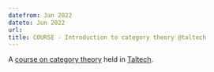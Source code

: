 ```yaml
---
datefrom: Jan 2022
dateto: Jun 2022
url:
title: COURSE - Introduction to category theory @taltech
---
```


A [course on category theory](https://compose.ioc.ee/CourseCategoryTheory.html) held in [Taltech](https://compose.ioc.ee).
